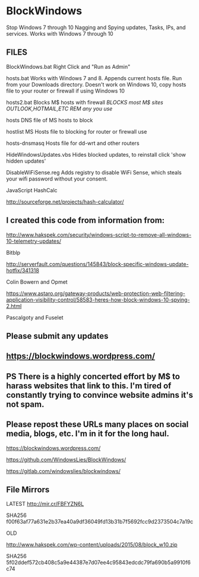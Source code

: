 # BlockWindows
Stop Windows 7 through 10 Nagging and Spying updates, Tasks, IPs, and services. Works with Windows 7 through 10

FILES
-----

BlockWindows.bat Right Click and "Run as Admin"

hosts.bat Works with Windows 7 and 8. Appends current hosts file. Run from your Downloads directory.
Doesn't work on Windows 10, copy hosts file to your router or firewall if using Windows 10

hosts2.bat Blocks M$ hosts with firewall *BLOCKS most M$ sites OUTLOOK,HOTMAIL,ETC REM any you use*

hosts DNS file of MS hosts to block

hostlist MS Hosts file to blocking for router or firewall use

hosts-dnsmasq Hosts file for dd-wrt and other routers 

HideWindowsUpdates.vbs Hides blocked updates, to reinstall click 'show hidden updates'

DisableWiFiSense.reg Adds registry to disable WiFi Sense, which steals your wifi password without your consent.

JavaScript HashCalc

http://sourceforge.net/projects/hash-calculator/

I created this code from information from:
--

http://www.hakspek.com/security/windows-script-to-remove-all-windows-10-telemetry-updates/

Bitblp

http://serverfault.com/questions/145843/block-specific-windows-update-hotfix/341318

Colin Bowern and Opmet

https://www.astaro.org/gateway-products/web-protection-web-filtering-application-visibility-control/58583-heres-how-block-windows-10-spying-2.html

Pascalgoty and Fuselet

Please submit any updates
-------
https://blockwindows.wordpress.com/
---
PS There is a highly concerted effort by M$ to harass websites that link to this. I'm tired of constantly trying to convince website admins it's not spam.
--
Please repost these URLs many places on social media, blogs, etc. I'm in it for the long haul.
--
https://blockwindows.wordpress.com/

https://github.com/WindowsLies/BlockWindows/

https://gitlab.com/windowslies/blockwindows/

File Mirrors
--
LATEST
http://mir.cr/FBFYZN6L

SHA256 f00f63af77a631e2b37ea40a9df36049fd13b31b7f5692fcc9d2373504c7a19c

OLD

http://www.hakspek.com/wp-content/uploads/2015/08/block_w10.zip

SHA256 5f02ddef572cb408c5a9e44387e7d07ee4c95843edcdc79fa690b5a9910f6c74
